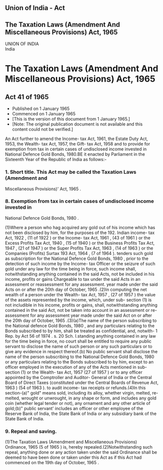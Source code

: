## Union of India - Act

## The Taxation Laws (Amendment And Miscellaneous Provisions) Act, 1965

UNION OF INDIA  
India

# The Taxation Laws (Amendment And Miscellaneous Provisions) Act, 1965

## Act 41 of 1965

  * Published on 1 January 1965 
  * Commenced on 1 January 1965 
  * [This is the version of this document from 1 January 1965.] 
  * [Note: The original publication document is not available and this content could not be verified.] 

An Act further to amend the Income- tax Act, 1961, the Estate Duty Act, 1953,
the Wealth- tax Act, 1957, the Gift- tax Act, 1958 and to provide for
exemption from tax in certain cases of undisclosed income invested in National
Defence Gold Bonds, 1980.BE it enacted by Parliament in the Sixteenth Year of
the Republic of India as follows:-

### 1. Short title. This Act may be called the Taxation Laws (Amendment and
Miscellaneous Provisions)' Act, 1965 .

### 8. Exemption from tax in certain cases of undisclosed income invested in
National Defence Gold Bonds, 1980 .

(1)Where a person who hag acquired any gold out of his income which has not
been disclosed by him, for the purposes of the 192. Indian income- tax Act,
1922 , (11 of 1922 ) or the Income- tax Act, 1961 , (43 of 1961 ) or the
Excess Profits Tax Act, 1940 , (15 of 1940 ) or the Business Profits Tax Act,
1947 , (21 of 1947 ) or the Super Profits Tax Act, 1963 , (14 of 1963 ) or the
Companies (Profits) Surtax 193 Act, 1964 , (7 of 1964 ). tenders such gold as
subscription for the National Defence Gold Bonds, 1980 , prior to the
detection of such income by the Income- tax Officer or the seizure of such
gold under any law for the time being in force, such income shall,
notwithstanding anything contained in the said Acts, not be included in his
income, profits or gains Chargeable to tax under the said Acts in an
assessment or reassessment for any assessment. year made under the said Acts
on or after the 20th day of October, 1965 .(2)In computing the net wealth of a
person under the Wealth- tax Act, 1957 , (27 of 1957 ) the value of the assets
represented by the income, which, under sub- section (1) is not includible in
his income, profits or gains, shall, notwithstanding anything contained in the
said Act, not be taken into account in an assessment or re- assessment for any
assessment year made under the said Act on or after the 20th day of October,
1965 .(3)(a)The name of the person subscribing to the National defence Gold
Bonds, 1980 , and any particulars relating to the Bonds subscribed to by him,
shall be treated as confidential, and, notwith- 1 Rep. by Act 56 of 1974 . s.
20 Sch. I.standing anything contained in any law for the time being in force,
no court shall be entitled to require any public servant to disclose the name
of such person or any such particulars or to give any evidence in respect
thereof.(b) No public servant shall disclose the name of the person
subscribing to the National Defence Gold Bonds, 1980 or any particulars
relating to the Bonds subscribed to by him, except to an officer employed in
the execution of any of the Acts mentioned in sub- section (1) or the Wealth-
tax Act, 1957 (27 of 1957 ) or to any officer appointed by the Comptroller and
Auditor- General of India or the Central Board of Direct Taxes (constituted
under the Central Boards of Revenue Act, 1963 ) (54 of 1963 ). to audit
income- tax receipts or refunds.(4)In this section-(a)" gold" means sold,
including its alloy, whether virgin, melted, re- melted, wrought or unwrought,
in any shape or form, and includes any gold coin (whether legal tender or
not), any ornament and any other article of gold;(b)" public servant' includes
an officer or other employee of the Reserve Bank of India, the State Bank of
India or any subsidiary bank of the State Bank of India.

### 9. Repeal and saving.

(1)The Taxation Laws (Amendment and Miscellaneous Provisions) Ordinance, 1965
(5 of 1965 ) is, hereby repealed.(2)Notwithstanding such repeal, anything done
or any action taken under the said Ordinance shall be deemed to have been done
or taken under this Act as if this Act had commenced on the 19th day of
October, 1965 .

